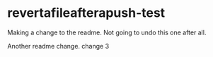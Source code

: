 # revertafileafterapush-test

Making a change to the readme. Not going to undo this one after all.

Another readme change.
change 3